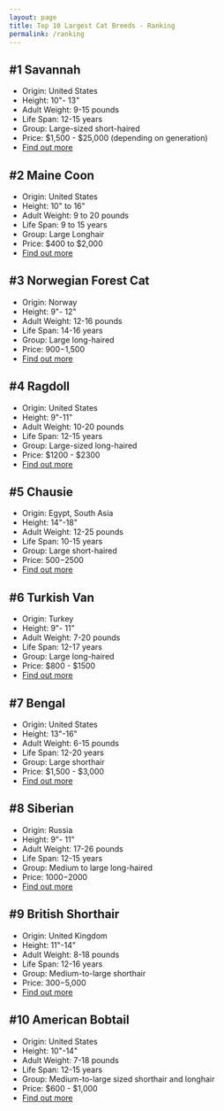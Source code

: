 ```yaml
---
layout: page
title: Top 10 Largest Cat Breeds - Ranking
permalink: /ranking
---
```

## #1 Savannah
- Origin: United States
- Height: 10"- 13"
- Adult Weight: 9-15 pounds
- Life Span: 12-15 years
- Group: Large-sized short-haired
- Price: $1,500 - $25,000 (depending on generation)
- [Find out more](https://iga-j.github.io/largest-cats/Savannah) 
## #2 Maine Coon
- Origin: United States
- Height: 10" to 16"
- Adult Weight: 9 to 20 pounds
- Life Span: 9 to 15 years
- Group: Large Longhair
- Price: $400 to $2,000
- [Find out more](https://iga-j.github.io/largest-cats/Maine-Coon) 
## #3 Norwegian Forest Cat
- Origin: Norway
- Height: 9"- 12"
- Adult Weight: 12-16 pounds
- Life Span: 14-16 years
- Group: Large long-haired
- Price: $900-$1,500
- [Find out more](https://iga-j.github.io/largest-cats/Norwegian-Forest-Cat) 
## #4 Ragdoll
- Origin: United States
- Height: 9"-11"
- Adult Weight: 10-20 pounds
- Life Span: 12-15 years
- Group: Large-sized long-haired
- Price: $1200 - $2300
- [Find out more](https://iga-j.github.io/largest-cats/Ragdoll) 
## #5 Chausie
- Origin: Egypt, South Asia
- Height: 14"-18"
- Adult Weight: 12-25 pounds
- Life Span: 10-15 years
- Group: Large short-haired
- Price: $500-$2500
- [Find out more](https://iga-j.github.io/largest-cats/Chausie) 
## #6 Turkish Van
- Origin: Turkey
- Height: 9"- 11"
- Adult Weight: 7-20 pounds
- Life Span: 12-17 years
- Group: Large long-haired
- Price: $800 - $1500
- [Find out more](https://iga-j.github.io/largest-cats/Turkish-Van) 
## #7 Bengal
- Origin: United States
- Height: 13"-16"
- Adult Weight: 6-15 pounds
- Life Span: 12-20 years
- Group: Large shorthair
- Price: $1,500 - $3,000
- [Find out more](https://iga-j.github.io/largest-cats/Bengal) 
## #8 Siberian
- Origin: Russia
- Height: 9"- 11"
- Adult Weight: 17-26 pounds
- Life Span: 12-15 years
- Group: Medium to large long-haired 
- Price: $1000-$2000
- [Find out more](https://iga-j.github.io/largest-cats/Siberian) 
## #9 British Shorthair
- Origin: United Kingdom
- Height: 11"-14"
- Adult Weight: 8-18 pounds
- Life Span: 12-16 years
- Group: Medium-to-large shorthair
- Price: $300-$5,000
- [Find out more](https://iga-j.github.io/largest-cats/British-Shorthair) 
## #10 American Bobtail
- Origin: United States
- Height: 10"-14"
- Adult Weight: 7-18 pounds
- Life Span: 12-15 years
- Group: Medium-to-large sized shorthair and longhair
- Price: $600 - $1,000
- [Find out more](https://iga-j.github.io/largest-cats/American-Bobtail) 
